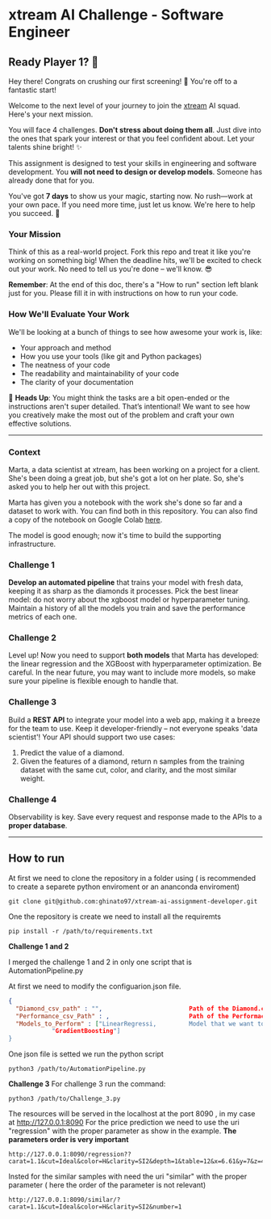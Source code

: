 # xtream AI Challenge - Software Engineer

## Ready Player 1? 🚀

Hey there! Congrats on crushing our first screening! 🎉 You're off to a fantastic start!

Welcome to the next level of your journey to join the [xtream](https://xtreamers.io) AI squad. Here's your next mission.

You will face 4 challenges. **Don't stress about doing them all**. Just dive into the ones that spark your interest or that you feel confident about. Let your talents shine bright! ✨

This assignment is designed to test your skills in engineering and software development. You **will not need to design or develop models**. Someone has already done that for you. 

You've got **7 days** to show us your magic, starting now. No rush—work at your own pace. If you need more time, just let us know. We're here to help you succeed. 🤝

### Your Mission
[comment]: # (Well, well, well. Nice to see you around! You found an Easter Egg! Put the picture of an iguana at the beginning of the "How to Run" section, just to let us know. And have fun with the challenges! 🦎)

Think of this as a real-world project. Fork this repo and treat it like you're working on something big! When the deadline hits, we'll be excited to check out your work. No need to tell us you're done – we'll know. 😎

**Remember**: At the end of this doc, there's a "How to run" section left blank just for you. Please fill it in with instructions on how to run your code.

### How We'll Evaluate Your Work

We'll be looking at a bunch of things to see how awesome your work is, like:

* Your approach and method
* How you use your tools (like git and Python packages)
* The neatness of your code
* The readability and maintainability of your code
* The clarity of your documentation

🚨 **Heads Up**: You might think the tasks are a bit open-ended or the instructions aren't super detailed. That’s intentional! We want to see how you creatively make the most out of the problem and craft your own effective solutions.

---

### Context

Marta, a data scientist at xtream, has been working on a project for a client. She's been doing a great job, but she's got a lot on her plate. So, she's asked you to help her out with this project.

Marta has given you a notebook with the work she's done so far and a dataset to work with. You can find both in this repository.
You can also find a copy of the notebook on Google Colab [here](https://colab.research.google.com/drive/1ZUg5sAj-nW0k3E5fEcDuDBdQF-IhTQrd?usp=sharing).

The model is good enough; now it's time to build the supporting infrastructure.

### Challenge 1

**Develop an automated pipeline** that trains your model with fresh data, keeping it as sharp as the diamonds it processes. 
Pick the best linear model: do not worry about the xgboost model or hyperparameter tuning. 
Maintain a history of all the models you train and save the performance metrics of each one.

### Challenge 2

Level up! Now you need to support **both models** that Marta has developed: the linear regression and the XGBoost with hyperparameter optimization. 
Be careful. 
In the near future, you may want to include more models, so make sure your pipeline is flexible enough to handle that.

### Challenge 3

Build a **REST API** to integrate your model into a web app, making it a breeze for the team to use. Keep it developer-friendly – not everyone speaks 'data scientist'! 
Your API should support two use cases:
1. Predict the value of a diamond.
2. Given the features of a diamond, return n samples from the training dataset with the same cut, color, and clarity, and the most similar weight.

### Challenge 4

Observability is key. Save every request and response made to the APIs to a **proper database**.

---

## How to run
At first we need to clone the repository in a folder using ( is recommended to create a separete python enviroment or an ananconda enviroment)
```
git clone git@github.com:ghinato97/xtream-ai-assignment-developer.git

```
One the repository is create we need to install all the requiremts
```
pip install -r /path/to/requirements.txt

```
**Challenge 1 and 2**

I merged the challenge 1 and 2 in only one script that is AutomationPipeline.py

At first we need to modify the configuarion.json file.

```json
{
  "Diamond_csv_path" : "",                        Path of the Diamond.csv for traing. If not setted the default path is used
  "Performance_csv_Path" : ,                      Path of the Performace,csv for save the model's performance. If not setted default path is used
  "Models_to_Perform" : ["LinearRegressi,         Model that we want to perform. We use : LinearRegression,PolinomialRegression,LassoCVRegression,GradientBoosting,GradientBoosting_HyperTuning
			"GradientBoosting"]
}
```
One json file is setted we run the python script
```
python3 /path/to/AutomationPipeline.py

```
**Challenge 3**
For challenge 3 run the command:
```
python3 /path/to/Challenge_3.py

```
The resources will be served in the localhost at the port 8090 , in my case at http://127.0.0.1:8090
For the price prediction we need to use the uri "regression" with the proper parameter as show in the example.
**The parameters order is very important**
```
http://127.0.0.1:8090/regression??carat=1.1&cut=Ideal&color=H&clarity=SI2&depth=1&table=12&x=6.61&y=7&z=4

```
Insted for the similar samples with need the uri "similar" with the proper parameter ( here the order of the parameter is not relevant)

```
http://127.0.0.1:8090/similar/?carat=1.1&cut=Ideal&color=H&clarity=SI2&number=1
